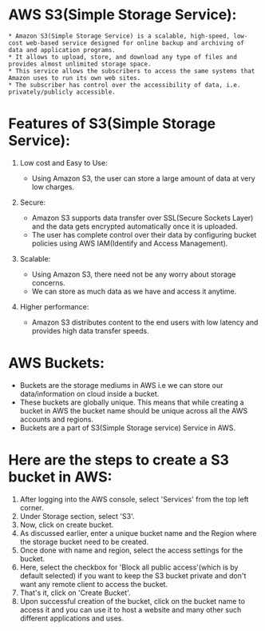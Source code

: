 # AWS S3(Simple Storage Service):
    * Amazon S3(Simple Storage Service) is a scalable, high-speed, low-cost web-based service designed for online backup and archiving of data and application programs. 
    * It allows to upload, store, and download any type of files and provides almost unlimited storage space. 
    * This service allows the subscribers to access the same systems that Amazon uses to run its own web sites. 
    * The subscriber has control over the accessibility of data, i.e. privately/publicly accessible.

#  Features of S3(Simple Storage Service):
1. Low cost and Easy to Use:
    - Using Amazon S3, the user can store a large amount of data at very low charges.

2. Secure:
    - Amazon S3 supports data transfer over SSL(Secure Sockets Layer) and the data gets encrypted automatically once it is uploaded. 
    - The user has complete control over their data by configuring bucket policies using AWS IAM(Identify and Access Management).

3. Scalable:
    - Using Amazon S3, there need not be any worry about storage concerns. 
    - We can store as much data as we have and access it anytime.

4. Higher performance:
    - Amazon S3 distributes content to the end users with low latency and provides high data transfer speeds.


# AWS Buckets:
   - Buckets are the storage mediums in AWS i.e we can store our data/information on cloud inside a bucket.
   - These buckets are globally unique. This means that while creating a bucket in AWS the bucket name should be unique across all the AWS accounts and regions.
   - Buckets are a part of S3(Simple Storage service) Service in AWS.

# Here are the steps to create a S3 bucket in AWS:
   1. After logging into the AWS console, select 'Services' from the top left corner. 
   2. Under Storage section, select 'S3'.
   3. Now, click on create bucket.
   4. As discussed earlier, enter a unique bucket name and the Region where the storage bucket need to be created.
   5. Once done with name and region, select the access settings for the bucket.
   6. Here, select the checkbox for 'Block all public access'(which is by default selected) if you want to keep the S3 bucket private and don't want any remote client to access the bucket.
   7. That's it, click on 'Create Bucket'.
   8. Upon successful creation of the bucket, click on the bucket name to access it and you can use it to host a website and many other such different applications and uses.